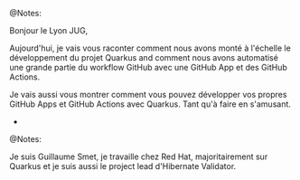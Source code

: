 <!-- .element data-background="images/github-automation-with-quarkus-fr.svg" data-background-size="contain" -->

@Notes:

Bonjour le Lyon JUG,

Aujourd'hui, je vais vous raconter comment nous avons monté à l'échelle le développement du projet Quarkus and comment nous avons automatisé une grande partie du workflow GitHub avec une GitHub App et des GitHub Actions.

Je vais aussi vous montrer comment vous pouvez développer vos propres GitHub Apps et GitHub Actions avec Quarkus.
Tant qu'à faire en s'amusant.

-

<!-- .element data-background="images/github-automation-with-quarkus-authors.svg" data-background-size="contain" -->

@Notes:

Je suis Guillaume Smet, je travaille chez Red Hat, majoritairement sur Quarkus et je suis aussi le project lead d'Hibernate Validator.

